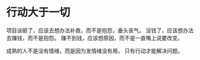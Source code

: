 # 行动大于一切
项目谈砸了，应该去想办法补救，而不是抱怨，垂头丧气。
没钱了，应该想办法去赚钱，而不是抱怨。
赚不到钱，应该想原因，而不是一直嘴上说要改变。

成熟的人不是没有情绪，而是因为发情绪没有用，
只有行动才能解决问题。
